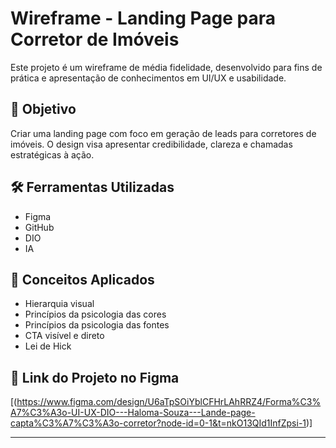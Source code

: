 # Wireframe - Landing Page para Corretor de Imóveis

Este projeto é um wireframe de média fidelidade, desenvolvido para fins de prática e apresentação de conhecimentos em UI/UX e usabilidade.

## 🎯 Objetivo
Criar uma landing page com foco em geração de leads para corretores de imóveis. O design visa apresentar credibilidade, clareza e chamadas estratégicas à ação.

## 🛠 Ferramentas Utilizadas
- Figma
- GitHub
- DIO
- IA
  
## 🧠 Conceitos Aplicados
- Hierarquia visual
- Princípios da psicologia das cores
- Princípios da psicologia das fontes
- CTA visível e direto
- Lei de Hick


## 🔗 Link do Projeto no Figma
[(https://www.figma.com/design/U6aTpSOiYblCFHrLAhRRZ4/Forma%C3%A7%C3%A3o-UI-UX-DIO---Haloma-Souza---Lande-page-capta%C3%A7%C3%A3o-corretor?node-id=0-1&t=nkO13QId1InfZpsi-1)]

---

